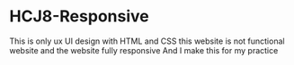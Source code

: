 # HCJ8-Responsive

This is only ux UI design with HTML and CSS this website is not functional website and the website fully responsive
And I make this for my practice
